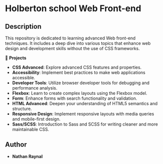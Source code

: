 # Holberton school Web Front-end

## Description
This repository is dedicated to learning advanced Web front-end techniques. It includes a deep dive into various topics that enhance web design and development skills without the use of CSS frameworks.

📁 **Projects**
- **CSS Advanced**: Explore advanced CSS features and properties.
- **Accessibility**: Implement best practices to make web applications accessible.
- **Developer Tools**: Utilize browser developer tools for debugging and performance analysis.
- **Flexbox**: Learn to create complex layouts using the Flexbox model.
- **Form**: Enhance forms with search functionality and validation.
- **HTML Advanced**: Deepen your understanding of HTML5 semantics and structure.
- **Responsive Design**: Implement responsive layouts with media queries and mobile-first design.
- **Sass/SCSS**: Introduction to Sass and SCSS for writing cleaner and more maintainable CSS.

## Author
- **Nathan Raynal**
